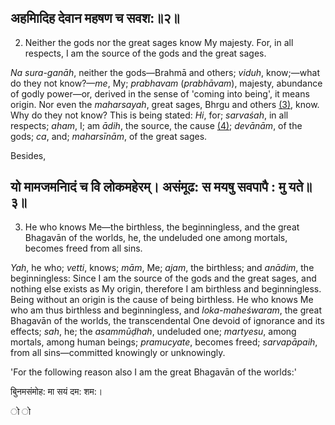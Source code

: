 ## अहमािदिह देवान महषण च सवश:॥२॥

2. Neither the gods nor the great sages know My majesty. For, in all respects, I am the source of the gods and the great sages.

*Na sura-ganāh*, neither the gods—Brahmā and others; *viduh*, know;—what do they not know?—*me*, My; *prabhavam* (*prabhāvam*), majesty, abundance of godly power—or, derived in the sense of 'coming into being', it means origin. Nor even the *maharsayah*, great sages, Bhrgu and others [\(3\)](#page--1-0), know. Why do they not know? This is being stated: *Hi*, for; *sarvaśah*, in all respects; *aham*, I; am *ādih*, the source, the cause [\(4\)](#page--1-1); *devānām*, of the gods; *ca*, and; *maharsīnām*, of the great sages.

Besides,

## यो मामजमनािदं च वेि लोकमहेरम्। असंमूढ: स मयषु सवपापै : मु यते॥३॥

3. He who knows Me—the birthless, the beginningless, and the great Bhagavān of the worlds, he, the undeluded one among mortals, becomes freed from all sins.

*Yah*, he who; *vetti*, knows; *mām*, Me; *ajam*, the birthless; and *anādim*, the beginningless: Since I am the source of the gods and the great sages, and nothing else exists as My origin, therefore I am birthless and beginningless. Being without an origin is the cause of being birthless. He who knows Me who am thus birthless and beginningless, and *loka-maheśwaram*, the great Bhagavān of the worlds, the transcendental One devoid of ignorance and its effects; *sah*, he; the *asammūḍhah*, undeluded one; *martyesu*, among mortals, among human beings; *pramucyate*, becomes freed; *sarvapāpaih*, from all sins—committed knowingly or unknowingly.

'For the following reason also I am the great Bhagavān of the worlds:'

बुिनमसंमोह: मा सयं दम: शम:।

ो ो